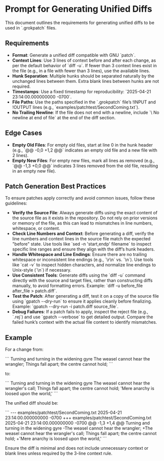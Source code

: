 # Prompt for Generating Unified Diffs

This document outlines the requirements for generating unified diffs to be used in \`.grokpatch\` files.

## Requirements

- **Format**: Generate a unified diff compatible with GNU \`patch\`.
- **Context Lines**: Use 3 lines of context before and after each change, as per the default behavior of \`diff -u\`. If fewer than 3 context lines exist in the file (e.g., in a file with fewer than 3 lines), use the available lines.
- **Hunk Separation**: Multiple hunks should be separated naturally by the unchanged lines between them. Extra blank lines between hunks are not required.
- **Timestamps**: Use a fixed timestamp for reproducibility: \`2025-04-21 23:14:00.000000000 -0700\`.
- **File Paths**: Use the paths specified in the \`.grokpatch\` file’s \!INPUT and \!OUTPUT lines (e.g., \`examples/patchtest/SecondComing.txt\`).
- **No Trailing Newline**: If the file does not end with a newline, include \`\ No newline at end of file\` at the end of the diff section.

## Edge Cases

- **Empty Old Files**: For empty old files, start at line 0 in the hunk header (e.g., \`@@ -0,0 +1,2 @@\` indicates an empty old file and a new file with 2 lines).
- **Empty New Files**: For empty new files, mark all lines as removed (e.g., \`@@ -1,3 +0,0 @@\` indicates 3 lines removed from the old file, resulting in an empty new file).

## Patch Generation Best Practices

To ensure patches apply correctly and avoid common issues, follow these guidelines:

- **Verify the Source File**: Always generate diffs using the exact content of the source file as it exists in the repository. Do not rely on prior versions or memory of the file, as this can lead to mismatches in line numbers, whitespace, or content.
- **Check Line Numbers and Context**: Before generating a diff, verify the line numbers and context lines in the source file match the expected "before" state. Use tools like \`sed -n 'start,endp' filename\` to inspect specific line ranges and ensure they align with the diff’s hunk headers.
- **Handle Whitespace and Line Endings**: Ensure there are no trailing whitespace or inconsistent line endings (e.g., \`\r\n\` vs. \`\n\`). Use tools like \`cat -v\` to inspect hidden characters, and normalize line endings to Unix-style (\`\n\`) if necessary.
- **Use Consistent Tools**: Generate diffs using the \`diff -u\` command directly with the source and target files, rather than constructing diffs manually, to avoid formatting errors. Example: \`diff -u before_file after_file > patch.diff\`.
- **Test the Patch**: After generating a diff, test it on a copy of the source file using \`gpatch --dry-run\` to ensure it applies cleanly before finalizing. Example: \`gpatch --dry-run -i patch.diff source_file\`.
- **Debug Failures**: If a patch fails to apply, inspect the reject file (e.g., \`.rej\`) and use \`gpatch --verbose\` to get detailed output. Compare the failed hunk’s context with the actual file content to identify mismatches.

## Example

For a change from:

\`\`\`
Turning and turning in the widening gyre
The weasel cannot hear the wrangler;
Things fall apart; the centre cannot hold;
\`\`\`

to:

\`\`\`
Turning and turning in the widening gyre
The weasel cannot hear the wrangler's call;
Things fall apart; the centre cannot hold;
'Mere anarchy is loosed upon the world,'
\`\`\`

The unified diff should be:

\`\`\`
--- examples/patchtest/SecondComing.txt	2025-04-21 23:14:00.000000000 -0700
+++ examples/patchtest/SecondComing.txt	2025-04-21 23:14:00.000000000 -0700
@@ -1,3 +1,4 @@
 Turning and turning in the widening gyre
-The weasel cannot hear the wrangler;
+The weasel cannot hear the wrangler's call;
 Things fall apart; the centre cannot hold;
+'Mere anarchy is loosed upon the world,'
\`\`\`

Ensure the diff is minimal and does not include unnecessary context or blank lines unless required by the 3-line context rule.